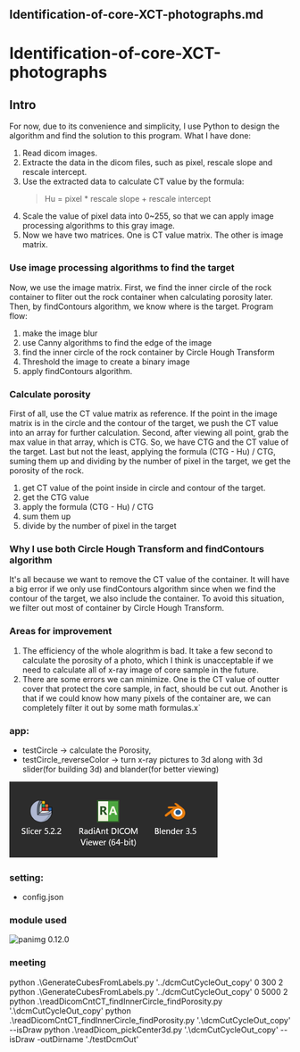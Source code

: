 ## Identification-of-core-XCT-photographs.md

# Identification-of-core-XCT-photographs

## Intro

For now, due to its convenience and simplicity, I use Python to design the algorithm and find the solution to this program.
What I have done:

1. Read dicom images.
2. Extracte the data in the dicom files, such as pixel, rescale slope and rescale intercept.
3. Use the extracted data to calculate CT value by the formula:
   > Hu = pixel \* rescale slope + rescale intercept
4. Scale the value of pixel data into 0~255, so that we can apply image processing algorithms to this gray image.
5. Now we have two matrices. One is CT value matrix. The other is image matrix.

### Use image processing algorithms to find the target

Now, we use the image matrix.
First, we find the inner circle of the rock container to fliter out the rock container when calculating porosity later.
Then, by findContours algorithm, we know where is the target.
Program flow:

1. make the image blur
2. use Canny algorithms to find the edge of the image
3. find the inner circle of the rock container by Circle Hough Transform
4. Threshold the image to create a binary image
5. apply findContours algorithm.

### Calculate porosity

First of all, use the CT value matrix as reference. If the point in the image matrix is in the circle and the contour of the target, we push the CT value into an array for further calculation. Second, after viewing all point, grab the max value in that array, which is CTG. So, we have CTG and the CT value of the target. Last but not the least, applying the formula (CTG - Hu) / CTG, suming them up and dividing by the number of pixel in the target, we get the porosity of the rock.

1. get CT value of the point inside in circle and contour of the target.
2. get the CTG value
3. apply the formula (CTG - Hu) / CTG
4. sum them up
5. divide by the number of pixel in the target

### Why I use both Circle Hough Transform and findContours algorithm

It's all because we want to remove the CT value of the container.
It will have a big error if we only use findContours algorithm since when we find the contour of the target, we also include the container. To avoid this situation, we filter out most of container by Circle Hough Transform.

### Areas for improvement

1. The efficiency of the whole alogrithm is bad. It take a few second to calculate the porosity of a photo, which I think is unacceptable if we need to calculate all of x-ray image of core sample in the future.
2. There are some errors we can minimize. One is the CT value of outter cover that protect the core sample, in fact, should be cut out. Another is that if we could know how many pixels of the container are, we can completely filter it out by some math formulas.x`

### app:

- testCircle -> calculate the Porosity,
- testCircle_reverseColor -> turn x-ray pictures to 3d along with 3d slider(for building 3d) and blander(for better viewing)

<img src=./projectDEMO/software.png alt="software"/>

### setting:

- config.json

### module used

![panimg 0.12.0](https://pypi.org/project/panimg/)

### meeting

python .\GenerateCubesFromLabels.py '../dcmCutCycleOut_copy' 0 300 2  
python .\GenerateCubesFromLabels.py '../dcmCutCycleOut_copy' 0 5000 2
python .\readDicomCntCT_findInnerCircle_findPorosity.py '.\dcmCutCycleOut_copy\'
python .\readDicomCntCT_findInnerCircle_findPorosity.py '.\dcmCutCycleOut_copy\' --isDraw
python .\readDicom_pickCenter3d.py '.\dcmCutCycleOut_copy\' --isDraw -outDirname './testDcmOut'

